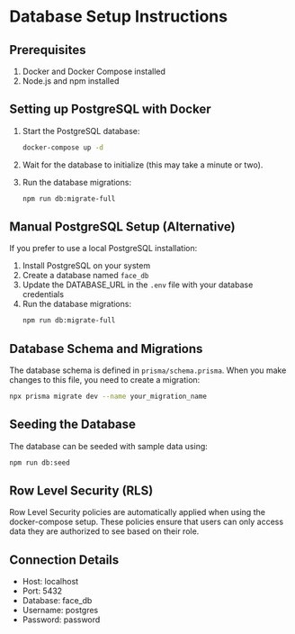 # Database Setup Instructions

## Prerequisites

1. Docker and Docker Compose installed
2. Node.js and npm installed

## Setting up PostgreSQL with Docker

1. Start the PostgreSQL database:
   ```bash
   docker-compose up -d
   ```

2. Wait for the database to initialize (this may take a minute or two).

3. Run the database migrations:
   ```bash
   npm run db:migrate-full
   ```

## Manual PostgreSQL Setup (Alternative)

If you prefer to use a local PostgreSQL installation:

1. Install PostgreSQL on your system
2. Create a database named `face_db`
3. Update the DATABASE_URL in the `.env` file with your database credentials
4. Run the database migrations:
   ```bash
   npm run db:migrate-full
   ```

## Database Schema and Migrations

The database schema is defined in `prisma/schema.prisma`. When you make changes to this file, you need to create a migration:

```bash
npx prisma migrate dev --name your_migration_name
```

## Seeding the Database

The database can be seeded with sample data using:

```bash
npm run db:seed
```

## Row Level Security (RLS)

Row Level Security policies are automatically applied when using the docker-compose setup. These policies ensure that users can only access data they are authorized to see based on their role.

## Connection Details

- Host: localhost
- Port: 5432
- Database: face_db
- Username: postgres
- Password: password